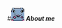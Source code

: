 #<img src="https://github.com/PublicEnemy15/ForoRata/blob/main/src/assets/imagenes/ratas/SmallRat.webp?raw=true">&nbsp;***About me***

